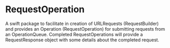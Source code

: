 # RequestOperation

A swift package to facilitate in creation of URLRequests (RequestBuilder) and provides an Operation (RequestOperation) for submitting requests from an OperationQueue.  Completed RequestOperations will provide a RequestResponse object with some details about the completed request.  

